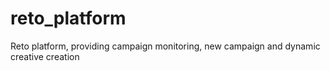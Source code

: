 reto_platform
=============

Reto platform, providing campaign monitoring, new campaign and dynamic creative creation
